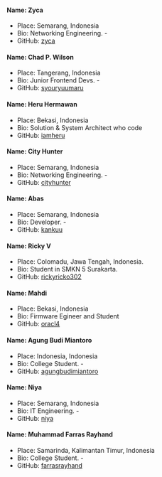 #### Name: Zyca
 - Place: Semarang, Indonesia
 - Bio: Networking Engineering. -
 - GitHub: [zyca](https://github.com/zycamichaela)

#### Name: Chad P. Wilson
 - Place: Tangerang, Indonesia
 - Bio: Junior Frontend Devs. -
 - GitHub: [syouryuumaru](https://github.com/syouryuumaru)

 #### Name: Heru Hermawan
 - Place: Bekasi, Indonesia
 - Bio: Solution & System Architect who code
 - GitHub: [iamheru](https://github.com/iamheru)

#### Name: City Hunter
 - Place: Semarang, Indonesia
 - Bio: Networking Engineering. -
 - GitHub: [cityhunter](https://github.com/cityhunterzinu)

 #### Name: Abas
 - Place: Semarang, Indonesia
 - Bio: Developer. -
 - GitHub: [kankuu](https://github.com/kankuu)

#### Name: Ricky V
- Place: Colomadu, Jawa Tengah, Indonesia.
- Bio: Student in SMKN 5 Surakarta.
- GitHub: [rickyricko302](https://github.com/rickyricko302)

#### Name: Mahdi
 - Place: Bekasi, Indonesia
 - Bio: Firmware Egineer and Student
 - GitHub: [oracl4](https://github.com/oracl4/)

#### Name: Agung Budi Miantoro
 - Place: Indonesia, Indonesia
 - Bio: College Student. -
 - GitHub: [agungbudimiantoro](https://github.com/agungbudimiantoro)

 #### Name: Niya
 - Place: Semarang, Indonesia
 - Bio: IT Engineering. -
 - GitHub: [niya](https://github.com/alhambraniya)

 #### Name: Muhammad Farras Rayhand
- Place: Samarinda, Kalimantan Timur, Indonesia
- Bio: College Student. -
- GitHub: [farrasrayhand](https://github.com/farrasrayhand)
